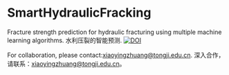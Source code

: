 # SmartHydraulicFracking
Fracture strength prediction for hydraulic fracturing using multiple machine learning algorithms.
水利压裂的智能预测.
[![DOI](https://zenodo.org/badge/273982547.svg)](https://zenodo.org/badge/latestdoi/273982547)

For collaboration, please contact:xiaoyingzhuang@tongji.edu.cn.
深入合作，请联系：xiaoyingzhuang@tongji.edu.cn。
